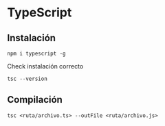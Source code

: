 # TypeScript

## Instalación

```
npm i typescript -g
```
Check instalación correcto

```
tsc --version
```

## Compilación

```
tsc <ruta/archivo.ts> --outFile <ruta/archivo.js>
```

